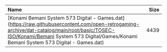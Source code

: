 |Name|Size|
|:---|---:|
|[Konami Bemani System 573 Digital - Games.dat](https://raw.githubusercontent.com/open-retrogaming-archive/dat-catalog/main/root/basic/TOSEC-ISO/Konami/Bemani System 573 Digital/Games/Konami Bemani System 573 Digital - Games.dat)|4439|
